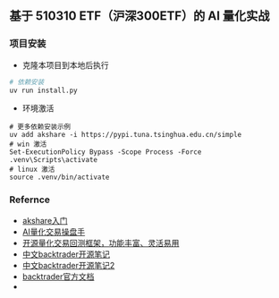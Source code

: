 ## 基于 510310 ETF（沪深300ETF）的 AI 量化实战

### 项目安装

- 克隆本项目到本地后执行

```python
# 依赖安装
uv run install.py
```

- 环境激活
```shell
# 更多依赖安装示例
uv add akshare -i https://pypi.tuna.tsinghua.edu.cn/simple
# win 激活
Set-ExecutionPolicy Bypass -Scope Process -Force
.venv\Scripts\activate
# linux 激活
source .venv/bin/activate
```

### Refernce

- [akshare入门](https://akshare.akfamily.xyz/introduction.html)
- [AI量化交易操盘手](https://github.com/aceliuchanghong/ai_quant_trade)
- [开源量化交易回测框架，功能丰富、灵活易用](https://github.com/aceliuchanghong/backtrader)
- [中文backtrader开源笔记](https://github.com/aceliuchanghong/learn_backtrader)
- [中文backtrader开源笔记2](https://github.com/aceliuchanghong/backtrader_other)
- [backtrader官方文档](https://www.backtrader.com/home/helloalgotrading/)
- 